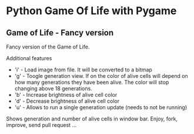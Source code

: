 # Python Game Of Life with Pygame
## Game of Life - Fancy version

Fancy version of the Game of Life. 

Additional features
- 'i' - Load image from file. It will be converted to a bitmap
- 'g' - Toogle generation view. If on the color of alive cells will depend on how many generations they have been alive. The color will stop changing above 18 generations.
- 'b' - Increase brightness of alive cell color
- 'd' - Decrease brightness of alive cell color
- 'u' - Allows to run a single generation update (needs to not be running)

Shows generation and number of alive cells in window bar.
Enjoy, fork, improve, send pull request ...